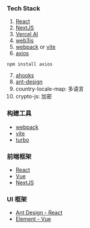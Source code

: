### Tech Stack
1. [React](https://react.dev/reference/react)
2. [NextJS](https://nextjs.org/docs)
3. [Vercel AI](https://sdk.vercel.ai/docs/getting-started)
4. [web3js](https://docs.web3js.org)
5. [webpack](https://webpack.docschina.org/concepts/) or [vite](https://cn.vitejs.dev/guide/)
6. [axios](https://axios-http.com/docs/intro)
```
npm install axios
```
7. [ahooks](https://ahooks.js.org/zh-CN/hooks/use-request/index)
8. [ant-design](https://ant-design.antgroup.com/components/overview-cn)
9. country-locale-map: 多语言
10. crypto-js: 加密

### 构建工具
- [webpack](https://webpack.docschina.org/concepts/)
- [vite](https://cn.vitejs.dev/guide/)
- [turbo](https://turbo.build)

### 前端框架
- [React](https://react.dev/reference/react)
- [Vue](https://cn.vuejs.org)
- [NextJS](https://nextjs.org/docs)

### UI 框架
- [Ant Design - React](https://ant-design.antgroup.com/components/overview-cn)
- [Element - Vue](https://element.eleme.cn/#/zh-CN/component/installation)
